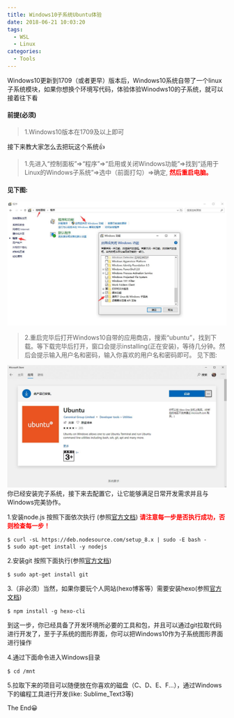 ```yaml
---
title: Windows10子系统Ubuntu体验
date: 2018-06-21 10:03:20
tags:
  - WSL
  - Linux
categories:
  - Tools
---
```

Windows10更新到1709（或者更早）版本后，Windows10系统自带了一个linux子系统模块，如果你想换个环境写代码，体验体验Winodws10的子系统，就可以接着往下看

#### 前提(必须)
> 1.Windows10版本在1709及以上即可

接下来教大家怎么去把玩这个系统👍

> 1.先进入“控制面板”=>“程序”=>“启用或关闭Windows功能”=>找到“适用于Linux的Windows子系统”=>选中（前面打勾）=>确定, <b style="color: red">然后重启电脑。</b>

#### 见下图:

![](/images/linux/linux_windows10_config.jpg)

> 2.重启完毕后打开Windows10自带的应用商店，搜索“ubuntu”，找到下载。等下载完毕后打开，窗口会提示installing(正在安装)，等待几分钟。然后会提示输入用户名和密码，输入你喜欢的用户名和密码即可。 见下图:

![](/images/linux/linux_windows10_unubtu.jpg)
你已经安装完子系统，接下来去配置它，让它能够满足日常开发需求并且与Windows完美协作。

1.安装node.js 按照下面依次执行 (参照[官方文档](https://github.com/nodesource/distributions/blob/master/README.md#installation-instructions))  <b style="color: red">请注意每一步是否执行成功，否则检查每一步！</b>
```shell
$ curl -sL https://deb.nodesource.com/setup_8.x | sudo -E bash -
$ sudo apt-get install -y nodejs
```
2.安装git 按照下面执行(参照[官方文档](https://git-scm.com/download/linux))
```shell
$ sudo apt-get install git
```
3.（非必须）当然，如果你要玩个人网站(hexo博客等）需要安装hexo(参照[官方文档](https://hexo.io/zh-cn/docs/index.html))
```shell
$ npm install -g hexo-cli
```
到这一步，你已经具备了开发环境所必要的工具和包，并且可以通过git拉取代码进行开发了，至于子系统的图形界面，你可以把Windows10作为子系统图形界面进行操作

4.通过下面命令进入Windows目录
```shell
$ cd /mnt
```
5.拉取下来的项目可以随便放在你喜欢的磁盘（C、D、E、F...），通过Windows下的编程工具进行开发(like: Sublime_Text3等)

The End😀
